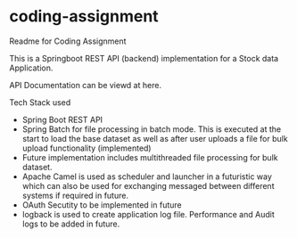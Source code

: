 # coding-assignment
Readme for Coding Assignment

This is a Springboot REST API (backend) implementation for a Stock data Application.

API Documentation can be viewd at here.

Tech Stack used

- Spring Boot REST API
- Spring Batch for file processing in batch mode. This is executed at the start to load the base dataset as well as after user uploads a file for bulk upload functionality (implemented)
- Future implementation includes multithreaded file processing for bulk dataset.
- Apache Camel is used as scheduler and launcher in a futuristic way which can also be used for exchanging messaged between different systems if required in future.
- OAuth Secutity to be implemented in future
- logback is used to create application log file. Performance and Audit logs to be added in future.
